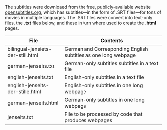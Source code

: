 The subtitles were downloaed from the free, publicly-available website [opensubtitles.org](https://www.opensubtitles.org/en/search/subs), which has subtitles&mdash;in the form of
.SRT files&mdash;for tons of movies in multiple languages. The .SRT files were convert into text-only files, the **.txt** files below, and these in turn where used to create the
**.html** pages.

|File|Contents|
|----|--------|
|bilingual-jensiets-der-still.html|German and Corresponding English subtitles as one long webpage|
|german-jenseits.txt|German-only subtitles subtitles in a text file| 
|english-jenseits.txt|English-only subtitles in a text file|
|english-jenseits-der-stille.html|English-only subtitles in one long webpage|
|german-jenseits.html|German-only subtitles in one long webpage||
|jenseits.txt|File to be processed by code that produces webpages|
